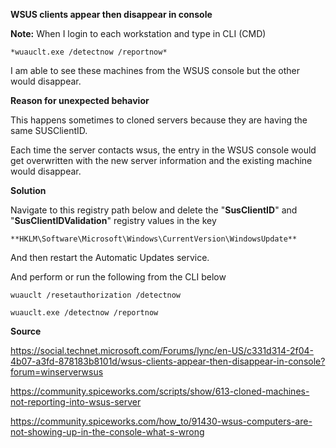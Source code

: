 **WSUS clients appear then disappear in console**

**Note:** When I login to each workstation and type in CLI (CMD)

    *wuauclt.exe /detectnow /reportnow*

I am able to see these machines from the WSUS console but the other would disappear.

**Reason for unexpected behavior** 

This happens sometimes to cloned servers because they are having the same SUSClientID.  

Each time the server contacts wsus, the entry in the WSUS console would get overwritten with the new server information and the existing machine would disappear.

**Solution**

Navigate to this registry path below and delete the "**SusClientID**" and "**SusClientIDValidation**" registry values in the key

    **HKLM\Software\Microsoft\Windows\CurrentVersion\WindowsUpdate**

And then restart the Automatic Updates service.

And perform or run the following from the CLI below 

 `wuauclt /resetauthorization /detectnow`



    wuauclt.exe /detectnow /reportnow

**Source**

https://social.technet.microsoft.com/Forums/lync/en-US/c331d314-2f04-4b07-a3fd-878183b8101d/wsus-clients-appear-then-disappear-in-console?forum=winserverwsus 

https://community.spiceworks.com/scripts/show/613-cloned-machines-not-reporting-into-wsus-server

https://community.spiceworks.com/how_to/91430-wsus-computers-are-not-showing-up-in-the-console-what-s-wrong 